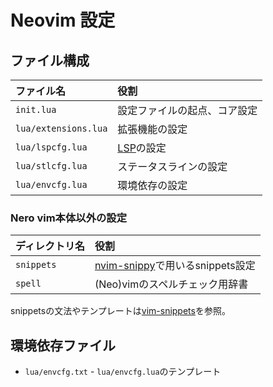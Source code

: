 # Neovim 設定

## ファイル構成

| ファイル名 | 役割 |
|  :-- | :-- |
| `init.lua` | 設定ファイルの起点、コア設定 |
| `lua/extensions.lua` | 拡張機能の設定 |
| `lua/lspcfg.lua` | [LSP](https://neovim.io/doc/user/lsp.html)の設定 |
| `lua/stlcfg.lua` | ステータスラインの設定 |
| `lua/envcfg.lua` | 環境依存の設定 |

### Nero vim本体以外の設定

| ディレクトリ名 | 役割 |
| :-- | :-- |
| `snippets` | [nvim-snippy](https://github.com/dcampos/nvim-snippy)で用いるsnippets設定 |
| `spell` | (Neo)vimのスペルチェック用辞書 |

snippetsの文法やテンプレートは[vim-snippets](https://github.com/honza/vim-snippets)を参照。

## 環境依存ファイル

* `lua/envcfg.txt` - `lua/envcfg.lua`のテンプレート
